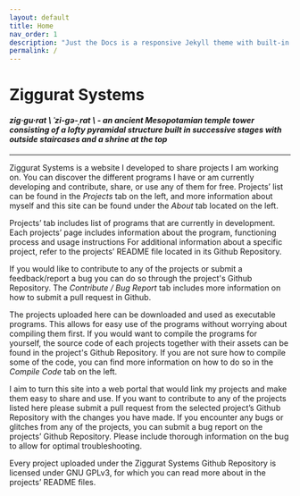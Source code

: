 ```yaml
---
layout: default
title: Home
nav_order: 1
description: "Just the Docs is a responsive Jekyll theme with built-in search that is easily customizable and hosted on GitHub Pages."
permalink: /
---
```


# Ziggurat Systems

#### *zig·gu·rat \ ˈzi-gə-ˌrat  \ - an ancient Mesopotamian temple tower consisting of a lofty pyramidal structure built in successive stages with outside staircases and a shrine at the top*

---

Ziggurat Systems is a website I developed to share projects I am working on. You can discover the different programs I have or am currently developing and contribute, share, or use any of them for free. Projects’ list can be found in the *Projects* tab on the left, and more information about myself and this site can be found under the *About* tab located on the left.

Projects’ tab includes list of programs that are currently in development. Each projects’ page includes information about the program, functioning process and usage instructions For additional information about a specific project, refer to the projects’ README file located in its Github Repository.

If you would like to contribute to any of the projects or submit a feedback/report a bug you can do so through the project's Github Repository. The *Contribute / Bug Report* tab includes more information on how to submit a pull request in Github.

The projects uploaded here can be downloaded and used as executable programs. This allows for easy use of the programs without worrying about compiling them first. If you would want to compile the programs for yourself, the source code of each projects together with their assets can be found in the project's Github Repository. If you are not sure how to compile some of the code, you can find more information on how to do so in the *Compile Code* tab on the left.

I aim to turn this site into a web portal that would link my projects and make them easy to share and use. If you want to contribute to any of the projects listed here please submit a pull request from the selected project’s Github Repository with the changes you have made. If you encounter any bugs or glitches from any of the projects, you can submit a bug report on the projects’ Github Repository. Please include thorough information on the bug to allow for optimal troubleshooting.

Every project uploaded under the Ziggurat Systems Github Repository is licensed under GNU GPLv3, for which you can read more about in the projects’ README files.
